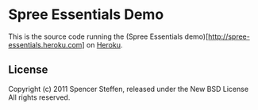 Spree Essentials Demo
=====================

This is the source code running the (Spree Essentials demo)[http://spree-essentials.heroku.com] on [Heroku](http://heroku.com).





License
-------

Copyright (c) 2011 Spencer Steffen, released under the New BSD License All rights reserved.